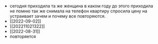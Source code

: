 
- сегодня приходила та же женщина в каком году до этого приходила не помню так же снимала на телефон квартиру спросила цену на устраивает зачем и почему все повторяются.
- [[2022-09-02]]
- [[202211021322]]
- [[2022-08-31]]
- повторяется